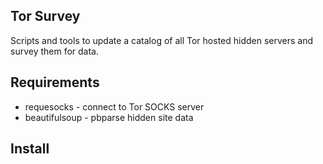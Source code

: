 ## Tor Survey

Scripts and tools to update a catalog of all Tor hosted hidden servers and survey them for data.

## Requirements

 * requesocks - connect to Tor SOCKS server
 * beautifulsoup - pbparse hidden site data

## Install

```sh
```

##